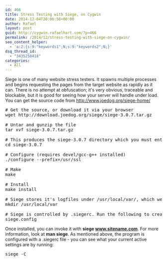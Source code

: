 ```yaml
---
id: 466
title: Stress Testing with Siege, on Cygwin
date: 2014-12-04T20:06:56+00:00
author: Rafael
layout: post
guid: http://cygwin.rafaelhart.com/?p=466
permalink: /2014/12/stress-testing-with-siege-on-cygwin/
seo_content_helper:
  - 'a:2:{s:9:"keywords1";N;s:9:"keywords2";N;}'
dsq_thread_id:
  - "3435258418"
categories:
  - All
---
```

Siege is one of many website stress testers. It spawns multiple processes and begins requesting the pages from the target website as rapidly as it can. There is no attempt at obfuscation; it's very obvious, traceable and blockable, but it is good for seeing how your server will handle under load. You can get the source code from <a title="http://www.joedog.org/siege-home/" href="http://www.joedog.org/siege-home/">http://www.joedog.org/siege-home/</a>
<pre class=""># Get the source, or download it via your browser
wget http://download.joedog.org/siege/siege-3.0.7.tar.gz

# Untar and gunzip the file
tar xvf siege-3.0.7.tar.gz

# This produces the siege-3.0.7 directory which you must enter
cd siege-3.0.7

# Configure (requires devel/gcc-g++ installed)
./configure --prefix=/usr/ssl

# Make
make

# Install
make install

# Siege stores it's logfiles under /usr/local/var/, which we will need to create.
mkdir /usr/local/var

# Siege is controlled by .siegerc. Run the following to create one in your home directory
siege.config</pre>
Once installed, you can invoke it with <strong>siege www.sitename.com</strong>. For more information, look at <strong>man siege</strong>. As mentioned above, the program is configured with a .siegerc file - you can see what your current active settings are by running:
<pre class="">siege -C
</pre>